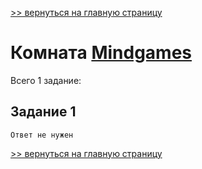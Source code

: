 [>> вернуться на главную страницу](https://github.com/BEPb/tryhackme/blob/master/README.md)

# Комната [Mindgames](https://tryhackme.com/r/room/mindgames) 

Всего 1 заданиe:
## Задание 1

```commandline
Ответ не нужен
```

[>> вернуться на главную страницу](https://github.com/BEPb/tryhackme/blob/master/README.md)